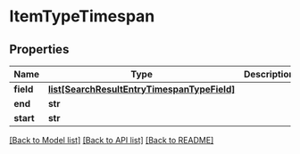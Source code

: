 # ItemTypeTimespan

## Properties
Name | Type | Description | Notes
------------ | ------------- | ------------- | -------------
**field** | [**list[SearchResultEntryTimespanTypeField]**](SearchResultEntryTimespanTypeField.md) |  | [optional] 
**end** | **str** |  | 
**start** | **str** |  | 

[[Back to Model list]](../README.md#documentation-for-models) [[Back to API list]](../README.md#documentation-for-api-endpoints) [[Back to README]](../README.md)


